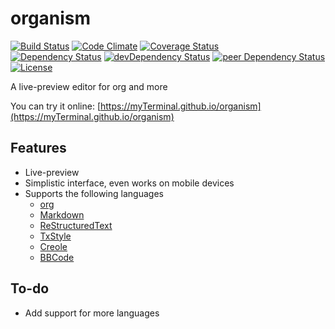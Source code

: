 # organism

[![Build Status](https://travis-ci.org/myTerminal/organism.svg?branch=master)](https://travis-ci.org/myTerminal/organism)
[![Code Climate](https://codeclimate.com/github/myTerminal/organism.png)](https://codeclimate.com/github/myTerminal/organism)
[![Coverage Status](https://img.shields.io/coveralls/myTerminal/organism.svg)](https://coveralls.io/r/myTerminal/organism?branch=master)  
[![Dependency Status](https://david-dm.org/myTerminal/organism.svg)](https://david-dm.org/myTerminal/organism)
[![devDependency Status](https://david-dm.org/myTerminal/organism/dev-status.svg)](https://david-dm.org/myTerminal/organism#info=devDependencies)
[![peer Dependency Status](https://david-dm.org/myTerminal/organism/peer-status.svg)](https://david-dm.org/myTerminal/organism#info=peerDependencies)  
[![License](https://img.shields.io/badge/LICENSE-GPL%20v3.0-blue.svg)](https://www.gnu.org/licenses/gpl.html)

A live-preview editor for org and more

You can try it online: [https://myTerminal.github.io/organism](https://myTerminal.github.io/organism)

## Features

* Live-preview
* Simplistic interface, even works on mobile devices
* Supports the following languages
  * [org](http://orgmode.org/manual/Document-Structure.html)
  * [Markdown](https://daringfireball.net/projects/markdown)
  * [ReStructuredText](http://docutils.sourceforge.net/rst.html)
  * [TxStyle](https://txstyle.org)
  * [Creole](https://en.wikipedia.org/wiki/Creole_(markup))
  * [BBCode](https://www.phpbb.com/community/help/bbcode)

## To-do

* Add support for more languages
